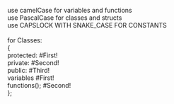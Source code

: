 use camelCase for variables and functions \
use PascalCase for classes and structs \
use CAPSLOCK WITH SNAKE_CASE FOR CONSTANTS \
 \
for Classes: \
{ \
protected: #First! \
private: #Second! \
public: #Third! \
    variables #First! \
    functions(); #Second! \
};